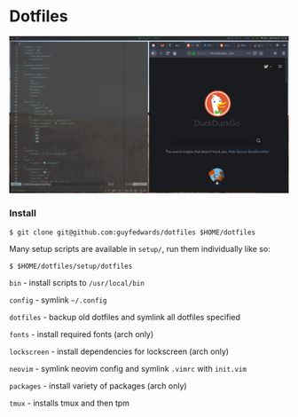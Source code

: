 # Dotfiles

![Screenshot](./screenshot.png?raw=true)

### Install
```
$ git clone git@github.com:guyfedwards/dotfiles $HOME/dotfiles
```

Many setup scripts are available in `setup/`, run them individually like so:
```
$ $HOME/dotfiles/setup/dotfiles
```

`bin` - install scripts to `/usr/local/bin`

`config` - symlink `~/.config`

`dotfiles` - backup old dotfiles and symlink all dotfiles specified

`fonts` - install required fonts (arch only)

`lockscreen` - install dependencies for lockscreen (arch only)

`neovim` - symlink neovim config and symlink `.vimrc` with `init.vim`

`packages` - install variety of packages (arch only)

`tmux` - installs tmux and then tpm
